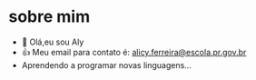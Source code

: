 # sobre mim
- 👋 Olá,eu sou Aly
- 👍 Meu email para contato é: alicy.ferreira@escola.pr.gov.br
- Aprendendo a programar novas linguagens...
